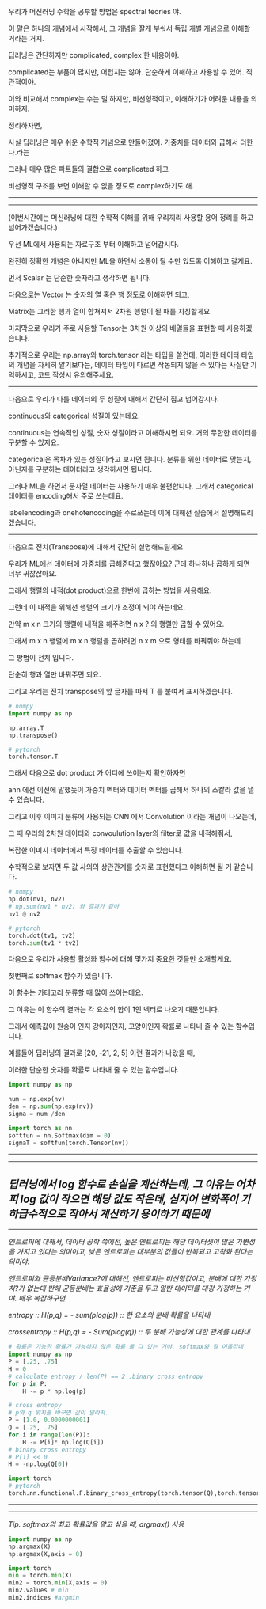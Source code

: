 우리가 머신러닝 수학을 공부할 방법은 spectral teories 야.

이 말은 하나의 개념에서 시작해서, 그 개념을 잘게 부숴서 독립 개별 개념으로 이해할 거라는 거지.

딥러닝은 간단하지만 complicated, complex 한 내용이야.

complicated는 부품이 많지만, 어렵지는 않아. 단순하게 이해하고 사용할 수 있어. 직관적이야.

이와 비교해서 complex는 수는 덜 하지만, 비선형적이고, 이해하기가 어려운 내용을 의미하지.  

정리하자면,

사실 딥러닝은 매우 쉬운 수학적 개념으로 만들어졌어. 가중치를 데이터와 곱해서 더한다.라는

그러나 매우 많은 파트들의 결합으로 complicated 하고

비선형적 구조를 보면 이해할 수 없을 정도로 complex하기도 해.

---
---
(이번시간에는 머신러닝에 대한 수학적 이해를 위해 우리끼리 사용할 용어 정리를 하고 넘어가겠습니다.)

우선  ML에서 사용되는 자료구조 부터 이해하고 넘어갑시다.

완전히 정확한 개념은 아니지만 ML을 하면서 소통이 될 수만 있도록 이해하고 갈게요.

먼서 Scalar 는 단순한 숫자라고 생각하면 됩니다. 

다음으로는 Vector 는 숫자의 열 혹은 행 정도로 이해하면 되고,

Matrix는 그러한 행과 열이 합쳐져서 2차원 행렬이 될 때를 지칭할게요.

마지막으로 우리가 주로 사용할 Tensor는 3차원 이상의 배열들을 표현할 때 사용하겠습니다.

추가적으로 우리는 np.array와 torch.tensor 라는 타입을 쓸건데, 
이러한 데이터 타입의 개념을 자세히 알기보다는, 
데이터 타입이 다르면 작동되지 않을 수 있다는 사실만 기억하시고,
코드 작성시 유의해주세요. 

---

다음으로 우리가 다룰 데이터의 두 성질에 대해서 간단히 집고 넘어갑시다.

continuous와 categorical 성질이 있는데요.

continuous는 연속적인 성질, 숫자 성질이라고 이해하시면 되요. 거의 무한한 데이터를 구분할 수 있지요.

categorical은 목차가 있는 성질이라고 보시면 됩니다. 분류를 위한 데이터로 맞는지, 아닌지를 구분하는 데이터라고 생각하시면 됩니다.

그러나 ML을 하면서 문자열 데이터는 사용하기 매우 불편합니다. 그래서 categorical 데이터를 encoding해서 주로 쓰는데요.

labelencoding과 onehotencoding을 주로쓰는데 이에 대해선 실습에서 설명해드리겠습니다.

---

다음으로 전치(Transpose)에 대해서 간단히 설명해드릴게요

우리가 ML에선 데이터에 가중치를 곱해준다고 했잖아요? 근데 하나하나 곱하게 되면 너무 귀찮잖아요.

그래서 행렬의 내적(dot product)으로 한번에 곱하는 방법을 사용해요.

그런데 이 내적을 위해선 행렬의 크기가 조정이 되야 하는데요.

만약 m x n 크기의 행렬에 내적을 해주려면 n x ? 의 행렬만 곱할 수 있어요.

그래서 m x n 행렬에 m x n 행렬을 곱하려면 n x m 으로 형태를 바꿔줘야 하는데 

그 방법이 전치 입니다.

단순히 행과 열만 바꿔주면 되요.

그리고 우리는 전치 transpose의 앞 글자를 따서 T 를 붙여서 표시하겠습니다.

```python
# numpy
import numpy as np

np.array.T
np.transpose()

# pytorch
torch.tensor.T

```

그래서 다음으로 dot product 가 어디에 쓰이는지 확인하자면

ann 에선 이전에 말했듯이 가중치 벡터와 데이터 벡터를 곱해서 하나의 스칼라 값을 낼 수 있습니다.

그리고 이후 이미지 분류에 사용되는 CNN 에서 Convolution 이라는 개념이 나오는데,

그 때 우리의 2차원 데이터와 convoulution layer의 filter로 값을 내적해줘서,

복잡한 이미지 데이터에서 특징 데이터를 추출할 수 있습니다.

수학적으로 보자면 두 값 사의의 상관관계를 숫자로 표현했다고 이해하면 될 거 같습니다.

```python
# numpy
np.dot(nv1, nv2)
# np.sum(nv1 * nv2) 와 결과가 같아
nv1 @ nv2

# pytorch
torch.dot(tv1, tv2)
torch.sum(tv1 * tv2)
```

다음으로 우리가 사용할 활성화 함수에 대해 몇가지 중요한 것들만 소개할게요.

첫번째로 softmax 함수가 있습니다.

이 함수는 카테고리 분류할 때 많이 쓰이는데요.

그 이유는 이 함수의 결과는 각 요소의 합이 1인 벡터로 나오기 때문입니다.

그래서 예측값이 원숭이 인지 강아지인지, 고양이인지 확률로 나타내 줄 수 있는 함수입니다.

예를들어 딥러닝의 결과로 [20, -21, 2, 5] 이런 결과가 나왔을 때,

이러한 단순한 숫자를 확률로 나타내 줄 수 있는 함수입니다.

```python
import numpy as np

num = np.exp(nv)
den = np.sum(np.exp(nv))
sigma = num /den

import torch as nn
softfun = nn.Softmax(dim = 0)
sigmaT = softfun(torch.Tensor(nv))
```
---
---
_딥러닝에서 log 함수로 손실을 계산하는데, 그 이유는 어차피 log 값이 작으면 해당 값도 작은데,
심지어 변화폭이 기하급수적으로 작아서 계산하기 용이하기 때문에_
---
---
_엔트로피에 대해서, 데이터 공학 쪽에선, 높은 엔트로피는 해당 데이터셋이 많은 가변성을 가지고 있다는 의미이고,
낮은 엔트로피는 대부분의 값들이 반복되고 고착화 된다는 의미야._

_엔트로피와 균등분배Variance?에 대해선, 엔트로피는 비선형값이고, 분배에 대한 가정치?가 없는데 반해
균등분배는 효율성에 기준을 두고 일반 대이터를 대강 가정하는 거야. 매우 복잡하구먼_

_entropy :: H(p,q) = - sum(plog(p)) :: 
한 요소의 분배 확률을 나타내_

_crossentropy :: H(p,q) = - Sum(plog(q)) :: 
두 분배 가능성에 대한 관계를 나타내_

```python
# 확률은 가능한 확률가 가능하지 않은 확률 둘 다 있는 거야. softmax와 잘 어울리네
import numpy as np
P = [.25, .75]
H = 0
# calculate entropy / len(P) == 2 ,binary cross entropy
for p in P:
    H -= p * np.log(p)

# cross entropy
# p와 q 위치를 바꾸면 값이 달라져.
P = [1.0, 0.0000000001]
Q = [.25, .75]
for i in range(len(P)):
    H -= P[i]* np.log(Q[i])
# binary cross entropy
# P[1] << 0
H = -np.log(Q[0])

import torch 
# pytorch
torch.nn.functional.F.binary_cross_entropy(torch.tensor(Q),torch.tensor(P))

```
---
---

_Tip. softmax의 최고 확률값을 알고 싶을 때, argmax() 사용_

```python
import numpy as np
np.argmax(X)
np.argmax(X,axis = 0)

import torch
min = torch.min(X)
min2 = torch.min(X,axis = 0)
min2.values # min
min2.indices #argmin
```
